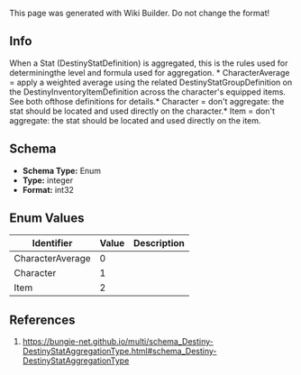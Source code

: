 <span class="wiki-builder">This page was generated with Wiki Builder. Do not change the format!</span>

## Info
When a Stat (DestinyStatDefinition) is aggregated, this is the rules used for determiningthe level and formula used for aggregation. * CharacterAverage = apply a weighted average using the related DestinyStatGroupDefinition on the DestinyInventoryItemDefinition across the character's equipped items.  See both ofthose definitions for details.* Character = don't aggregate: the stat should be located and used directly on the character.* Item = don't aggregate: the stat should be located and used directly on the item.

## Schema
* **Schema Type:** Enum
* **Type:** integer
* **Format:** int32

## Enum Values
Identifier | Value | Description
---------- | ----- | -----------
CharacterAverage | 0 | 
Character | 1 | 
Item | 2 | 

## References
1. https://bungie-net.github.io/multi/schema_Destiny-DestinyStatAggregationType.html#schema_Destiny-DestinyStatAggregationType
